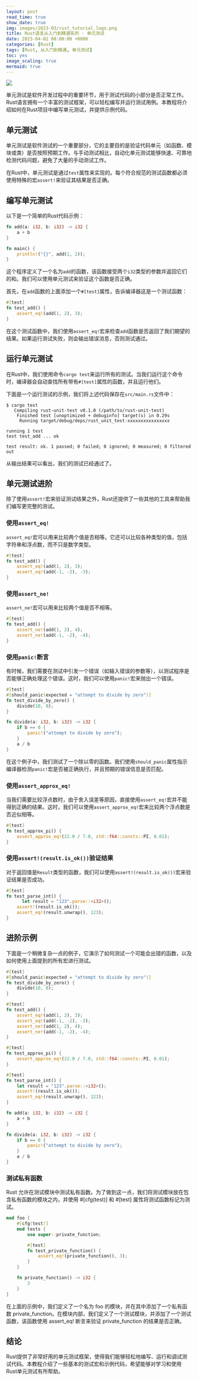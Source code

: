 ```yaml
---
layout: post
read_time: true
show_date: true
img: images/2023-03/rust_tutorial_logo.png
title: Rust语言从入门到精通系列 - 单元测试
date: 2023-04-02 00:00:00 +0800
categories: [Rust]
tags: [Rust, 从入门到精通, 单元测试]
toc: yes
image_scaling: true
mermaid: true
---
```


![](/images/2023-03/rust_tutorial_logo.png)

单元测试是软件开发过程中的重要环节，用于测试代码的小部分是否正常工作。Rust语言拥有一个丰富的测试框架，可以轻松编写并运行测试用例。本教程将介绍如何在Rust项目中编写单元测试，并提供示例代码。

## 单元测试

单元测试是软件测试的一个重要部分，它的主要目的是验证代码单元（如函数、模块或类）是否按照预期工作。与手动测试相比，自动化单元测试能够快速、可靠地检测代码问题，避免了大量的手动测试工作。

在Rust中，单元测试是通过`test`属性来实现的。每个符合规范的测试函数都必须使用特殊的宏`assert!`来验证其结果是否正确。

## 编写单元测试

以下是一个简单的Rust代码示例：

```rust
fn add(a: i32, b: i32) -> i32 {
    a + b
}

fn main() {
    println!("{}", add(1, 2));
}
```

这个程序定义了一个名为`add`的函数，该函数接受两个`i32`类型的参数并返回它们的和。我们可以使用单元测试来验证这个函数是否正确。

首先，在`add`函数的上面添加一个`#[test]`属性，告诉编译器这是一个测试函数：

```rust
#[test]
fn test_add() {
    assert_eq!(add(1, 2), 3);
}
```

在这个测试函数中，我们使用`assert_eq!`宏来检查`add`函数是否返回了我们期望的结果。如果运行测试失败，则会输出错误消息，否则测试通过。

## 运行单元测试

在Rust中，我们使用命令`cargo test`来运行所有的测试。当我们运行这个命令时，编译器会自动查找所有带有`#[test]`属性的函数，并且运行他们。

下面是一个运行测试的示例，我们将上述代码保存在`src/main.rs`文件中：

```
$ cargo test
   Compiling rust-unit-test v0.1.0 (/path/to/rust-unit-test)
    Finished test [unoptimized + debuginfo] target(s) in 0.29s
     Running target/debug/deps/rust_unit_test-xxxxxxxxxxxxxxxx

running 1 test
test test_add ... ok

test result: ok. 1 passed; 0 failed; 0 ignored; 0 measured; 0 filtered out
```

从输出结果可以看出，我们的测试已经通过了。

## 单元测试进阶

除了使用`assert!`宏来验证测试结果之外，Rust还提供了一些其他的工具来帮助我们编写更完整的测试。

### 使用`assert_eq!`

`assert_eq!`宏可以用来比较两个值是否相等。它还可以比较各种类型的值，包括字符串和浮点数，而不只是数字类型。

```rust
#[test]
fn test_add() {
    assert_eq!(add(1, 2), 3);
    assert_eq!(add(-1, -2), -3);
}
```

### 使用`assert_ne!`

`assert_ne!`宏可以用来比较两个值是否不相等。

```rust
#[test]
fn test_add() {
    assert_ne!(add(1, 2), 4);
    assert_ne!(add(-1, -2), -4);
}
```

### 使用`panic!`断言

有时候，我们需要在测试中引发一个错误（如输入错误的参数等），以测试程序是否能够正确处理这个错误。这时，我们可以使用`panic!`宏来抛出一个错误。

```rust
#[test]
#[should_panic(expected = "attempt to divide by zero")]
fn test_divide_by_zero() {
    divide(10, 0);
}

fn divide(a: i32, b: i32) -> i32 {
    if b == 0 {
        panic!("attempt to divide by zero");
    }
    a / b
}
```

在这个例子中，我们测试了一个除以零的函数。我们使用`should_panic`属性指示编译器检测`panic!`宏是否被正确执行，并且预期的错误信息是否匹配。

### 使用`assert_approx_eq!`

当我们需要比较浮点数时，由于舍入误差等原因，直接使用`assert_eq!`宏并不能得到正确的结果。这时，我们可以使用`assert_approx_eq!`宏来比较两个浮点数是否近似相等。

```rust
#[test]
fn test_approx_pi() {
    assert_approx_eq!(22.0 / 7.0, std::f64::consts::PI, 0.01);
}
```

### 使用`assert!(result.is_ok())`验证结果

对于返回值是`Result`类型的函数，我们可以使用`assert!(result.is_ok())`宏来验证结果是否成功。

```rust
#[test]
fn test_parse_int() {
      let result = "123".parse::<i32>();
    assert!(result.is_ok());
    assert_eq!(result.unwrap(), 123);
}
```

## 进阶示例

下面是一个稍微复杂一点的例子，它演示了如何测试一个可能会出错的函数，以及如何使用上面提到的所有宏进行测试。

```rust
#[test]
#[should_panic(expected = "attempt to divide by zero")]
fn test_divide_by_zero() {
    divide(10, 0);
}

#[test]
fn test_add() {
    assert_eq!(add(1, 2), 3);
    assert_eq!(add(-1, -2), -3);
    assert_ne!(add(1, 2), 4);
    assert_ne!(add(-1, -2), -4);
}

#[test]
fn test_approx_pi() {
    assert_approx_eq!(22.0 / 7.0, std::f64::consts::PI, 0.01);
}

#[test]
fn test_parse_int() {
    let result = "123".parse::<i32>();
    assert!(result.is_ok());
    assert_eq!(result.unwrap(), 123);
}

fn add(a: i32, b: i32) -> i32 {
    a + b
}

fn divide(a: i32, b: i32) -> i32 {
    if b == 0 {
        panic!("attempt to divide by zero");
    }
    a / b
}
```

### 测试私有函数

Rust 允许在测试模块中测试私有函数。为了做到这一点，我们将测试模块放在包含私有函数的模块之内，并使用 #[cfg(test)] 和 #[test] 属性将测试函数标记为测试。

```rust
mod foo {
    #[cfg(test)]
    mod tests {
        use super::private_function;

        #[test]
        fn test_private_function() {
            assert_eq!(private_function(), 3);
        }
    }

    fn private_function() -> i32 {
        3
    }
}
```

在上面的示例中，我们定义了一个名为 foo 的模块，并在其中添加了一个私有函数 private_function。在模块内部，我们定义了一个测试模块，并添加了一个测试函数，该函数使用 assert_eq! 断言来验证 private_function 的结果是否正确。

## 结论

Rust提供了非常好用的单元测试框架，使得我们能够轻松地编写、运行和调试测试代码。本教程介绍了一些基本的测试宏和示例代码，希望能够对学习和使用Rust单元测试有所帮助。
